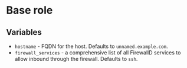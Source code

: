 # Base role

## Variables

* `hostname` - FQDN for the host. Defaults to `unnamed.example.com`.
* `firewall_services` - a comprehensive list of all FirewallD services to allow inbound through the firewall. Defaults to `ssh`.

